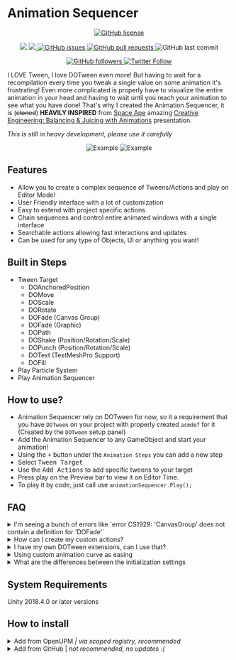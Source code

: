 # Animation Sequencer

<p align="center">
    <a href="https://github.com/Cozycatgame/Animation-Sequencer/blob/master/LICENSE.md">
		<img alt="GitHub license" src ="https://img.shields.io/github/license/Thundernerd/Unity3D-PackageManagerModules" />
	</a>

</p> 
<p align="center">
	<a href="https://www.codacy.com/gh/Cozycatgame/Animation-Sequencer/dashboard?utm_source=github.com&amp;utm_medium=referral&amp;utm_content=Cozycatgame/Animation-Sequencer&amp;utm_campaign=Badge_Grade"><img src="https://app.codacy.com/project/badge/Grade/ab4c5923ca0545c9b8c85d87adbd689a"/></a>
    <a href="https://openupm.com/packages/com.Cozycatgame.animationsequencer/">
        <img src="https://img.shields.io/npm/v/com.Cozycatgame.animationsequencer?label=openupm&amp;registry_uri=https://package.openupm.com" />
    </a>

  <a href="https://github.com/Cozycatgame/Animation-Sequencer/issues">
     <img alt="GitHub issues" src ="https://img.shields.io/github/issues/Cozycatgame/Animation-Sequencer" />
  </a>

  <a href="https://github.com/Cozycatgame/Animation-Sequencer/pulls">
   <img alt="GitHub pull requests" src ="https://img.shields.io/github/issues-pr/Cozycatgame/Animation-Sequencer" />
  </a>
  
  <img alt="GitHub last commit" src ="https://img.shields.io/github/last-commit/Cozycatgame/Animation-Sequencer" />
</p>

<p align="center">
    	<a href="https://github.com/Cozycatgame">
        	<img alt="GitHub followers" src="https://img.shields.io/github/followers/Cozycatgame?style=social">
	</a>	
	<a href="https://twitter.com/Cozycatgame">
		<img alt="Twitter Follow" src="https://img.shields.io/twitter/follow/Cozycatgame?style=social">
	</a>
</p>

I LOVE Tween, I love DOTween even more! But having to wait for a recompilation every time you tweak a single value on some animation it's frustrating! Even more complicated is properly have to visualize the entire animation in your head and having to wait until you reach your animation to see what you have done! That's why I created the Animation Sequencer, it is (~~cloned~~) **HEAVILY INSPIRED** from [Space Ape](https://spaceapegames.com/) amazing [Creative Engineering: Balancing & Juicing with Animations](https://youtu.be/4JoBw212Kyg) presentation.

_This is still in heavy development, please use it carefully_

<p align="center">
  <img alt="Example" src="https://user-images.githubusercontent.com/600419/109826506-c299cb00-7c32-11eb-8b0d-8c0e97c4b5b7.gif">
   <img alt="Example" src="https://user-images.githubusercontent.com/600419/128615966-ee93d57b-9cfe-4402-9f9c-ded83ef2b0e8.gif">

</p>

## Features

-   Allow you to create a complex sequence of Tweens/Actions and play on Editor Mode!
-   User Friendly interface with a lot of customization
-   Easy to extend with project specific actions
-   Chain sequences and control entire animated windows with a single interface
-   Searchable actions allowing fast interactions and updates
-   Can be used for any type of Objects, UI or anything you want!

## Built in Steps

-   Tween Target
    -   DOAnchoredPosition
    -   DOMove
    -   DOScale
    -   DORotate
    -   DOFade (Canvas Group)
    -   DOFade (Graphic)
    -   DOPath
    -   DOShake (Position/Rotation/Scale)
    -   DOPunch (Position/Rotation/Scale)
    -   DOText (TextMeshPro Support)
    -   DOFill
-   Play Particle System
-   Play Animation Sequencer

## How to use?

-   Animation Sequencer rely on DOTween for now, so it a requirement that you have `DOTween` on your project with properly created `asmdef` for it (Created by the `DOTween` setup panel)
-   Add the Animation Sequencer to any GameObject and start your animation!
-   Using the <kbd>+</kbd> button under the `Animation Steps` you can add a new step
-   Select <kbd>Tween Target</kbd>
-   Use the <kbd>Add Actions</kbd> to add specific tweens to your target
-   Press play on the Preview bar to view it on Editor Time.
-   To play it by code, just call use `animationSequencer.Play();`

## FAQ

<details>
<summary>I'm seeing a bunch of errors  like `error CS1929: 'CanvasGroup' does not contain a definition for 'DOFade'`</summary> 
This means that you don't have the DOTween setup complete with Asmdef files, make sure you do it by the menu: `Tools/Demigiant/DOTween Utility Panel`
	
</details>
<details>
    
<summary>How can I create my custom actions?</summary> 
To create a custom action there's a few things you need to do, first your class needs to be `[Serializable]` in order to be properly displayed on inspector.
Now you need to make sure whatever you are doing, you are connecting it with the Sequence, like the example bellow.
Also notice that in this case I'm adding the Duration its getting the lenght from the clip

```c#
[Serializable]
 public class PlayLegacyAnimation : AnimationStepBase
 {
     public override string DisplayName => "Play Legacy Animation";

     [SerializeField]
     private Animation animation;

     public override void AddTweenToSequence(Sequence animationSequence)
     {
         animationSequence.AppendInterval(Delay);
         animationSequence.AppendCallback(
             () =>
             {
                 animation.Play();
             }
         );
         animationSequence.AppendInterval(animation.clip.length);
     }
 }
```

</details>

<details>

<summary>I have my own DOTween extensions, can I use that? </summary>

Absolutely! The same as the step, you can add any new DOTween action by extending `DOTweenActionBase`. In order to avoid any performance issues all the tweens are created on the PrepareToPlay method on Awake, and are paused.

```c#
[Serializable]
public sealed class ChangeMaterialStrengthDOTweenAction : DOTweenActionBase
{
    public override string DisplayName => "Change Material Strength";

    public override Type TargetComponentType => typeof(Renderer);

    [SerializeField, Range(0,1)]
    private float materialStrength = 1;

     public override bool CreateTween(GameObject target, float duration, int loops, LoopType loopType)
     {
        Renderer renderer = target.GetComponent<Renderer>();
        if (renderer == null)
            return false;

        TweenerCore<float, float, FloatOptions> materialTween = renderer.sharedMaterial.DOFloat(materialStrength, "Strength", duration);

        SetTween(materialTween, loops, loopType);
        return true;
    }
}
```

![custom-tween-action](https://user-images.githubusercontent.com/600419/109774425-3965a280-7bf8-11eb-9bfe-90b0be8b8617.gif)

</details>

<details>
    <summary>Using custom animation curve as easing </summary>
    
You can use the Custom ease to define an *AnimationCurve* for the Tween.
    
![custom-ease](https://user-images.githubusercontent.com/600419/109780020-7af94c00-7bfe-11eb-8f0f-52480dd97ea3.gif)

</details>

<details>
   <summary>What are the differences between the initialization settings</summary>
	
- <kbd>None</kbd> *Don't do anything on the AnimationSequencer Awake method*	
- <kbd>PrepareToPlayOnAwake</kbd> *This will make sure the Tweens that are from are prepared to play at the intial value on Awake.*
- <kbd>PlayOnAwake</kbd> Will play the tween on Awake.*
   
</details>

## System Requirements

Unity 2018.4.0 or later versions

## How to install

<details>
<summary>Add from OpenUPM <em>| via scoped registry, recommended</em></summary>

This package is available on OpenUPM: https://openupm.com/packages/com.Cozycatgame.animationsequencer

To add it the package to your project:

-   open `Edit/Project Settings/Package Manager`
-   add a new Scoped Registry:
    ```
    Name: OpenUPM
    URL:  https://package.openupm.com/
    Scope(s): com.Cozycatgame
              com.demigiant
    ```
-   click <kbd>Save</kbd>
-   open Package Manager
-   click <kbd>+</kbd>
-   select <kbd>Add from Git URL</kbd>
-   paste `com.Cozycatgame.animationsequencer`
-   click <kbd>Add</kbd>
</details>

<details>
<summary>Add from GitHub | <em>not recommended, no updates :( </em></summary>

You can also add it directly from GitHub on Unity 2019.4+. Note that you won't be able to receive updates through Package Manager this way, you'll have to update manually.

-   open Package Manager
-   click <kbd>+</kbd>
-   select <kbd>Add from Git URL</kbd>
-   paste `https://github.com/Cozycatgame/Animation-Sequencer.git`
-   click <kbd>Add</kbd>
</details>

